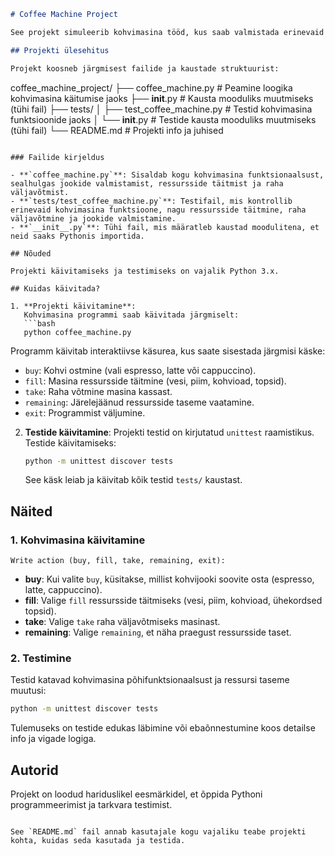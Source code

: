 
```markdown
# Coffee Machine Project

See projekt simuleerib kohvimasina tööd, kus saab valmistada erinevaid kohvijooke, täita masina ressursse, võtta raha välja ja vaadata ressursside taset. Projekt on kirjutatud Pythonis ja sisaldab ka testimist.

## Projekti ülesehitus

Projekt koosneb järgmisest failide ja kaustade struktuurist:

```
coffee_machine_project/
├── coffee_machine.py     # Peamine loogika kohvimasina käitumise jaoks
├── __init__.py           # Kausta mooduliks muutmiseks (tühi fail)
├── tests/
│   ├── test_coffee_machine.py  # Testid kohvimasina funktsioonide jaoks
│   └── __init__.py             # Testide kausta mooduliks muutmiseks (tühi fail)
└── README.md            # Projekti info ja juhised
```

### Failide kirjeldus

- **`coffee_machine.py`**: Sisaldab kogu kohvimasina funktsionaalsust, sealhulgas jookide valmistamist, ressursside täitmist ja raha väljavõtmist.
- **`tests/test_coffee_machine.py`**: Testifail, mis kontrollib erinevaid kohvimasina funktsioone, nagu ressursside täitmine, raha väljavõtmine ja jookide valmistamine.
- **`__init__.py`**: Tühi fail, mis määratleb kaustad moodulitena, et neid saaks Pythonis importida.

## Nõuded

Projekti käivitamiseks ja testimiseks on vajalik Python 3.x.

## Kuidas käivitada?

1. **Projekti käivitamine**:
   Kohvimasina programmi saab käivitada järgmiselt:
   ```bash
   python coffee_machine.py
   ```

   Programm käivitab interaktiivse käsurea, kus saate sisestada järgmisi käske:
   - `buy`: Kohvi ostmine (vali espresso, latte või cappuccino).
   - `fill`: Masina ressursside täitmine (vesi, piim, kohvioad, topsid).
   - `take`: Raha võtmine masina kassast.
   - `remaining`: Järelejäänud ressursside taseme vaatamine.
   - `exit`: Programmist väljumine.

2. **Testide käivitamine**:
   Projekti testid on kirjutatud `unittest` raamistikus. Testide käivitamiseks:
   ```bash
   python -m unittest discover tests
   ```

   See käsk leiab ja käivitab kõik testid `tests/` kaustast.

## Näited

### 1. Kohvimasina käivitamine
```
Write action (buy, fill, take, remaining, exit):
```

- **buy**: Kui valite `buy`, küsitakse, millist kohvijooki soovite osta (espresso, latte, cappuccino).
- **fill**: Valige `fill` ressursside täitmiseks (vesi, piim, kohvioad, ühekordsed topsid).
- **take**: Valige `take` raha väljavõtmiseks masinast.
- **remaining**: Valige `remaining`, et näha praegust ressursside taset.

### 2. Testimine
Testid katavad kohvimasina põhifunktsionaalsust ja ressursi taseme muutusi:

```bash
python -m unittest discover tests
```

Tulemuseks on testide edukas läbimine või ebaõnnestumine koos detailse info ja vigade logiga.

## Autorid

Projekt on loodud hariduslikel eesmärkidel, et õppida Pythoni programmeerimist ja tarkvara testimist.
```

See `README.md` fail annab kasutajale kogu vajaliku teabe projekti kohta, kuidas seda kasutada ja testida.
